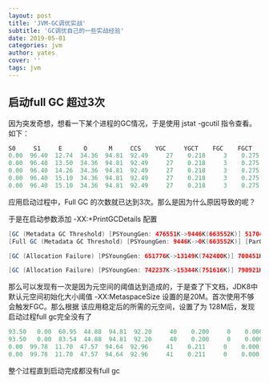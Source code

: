 ```yaml
---
layout: post
title: 'JVM-GC调优实战'
subtitle: 'GC调优自己的一些实战经验'
date: 2019-05-01
categories: jvm
author: yates																																									
cover: ''
tags: jvm
---
```


## 启动full GC 超过3次

因为突发奇想，想看一下某个进程的GC情况，于是使用 jstat -gcutil 指令查看。如下：

```java
S0     S1     E      O      M     CCS    YGC     YGCT    FGC    FGCT     GCT
0.00  96.40  12.74  34.36  94.81  92.49     27    0.218     3    0.275    0.492
0.00  96.40  13.50  34.36  94.81  92.49     27    0.218     3    0.275    0.492
0.00  96.40  14.26  34.36  94.81  92.49     27    0.218     3    0.275    0.492
0.00  96.40  15.10  34.36  94.81  92.49     27    0.218     3    0.275    0.492
0.00  96.40  15.10  34.36  94.81  92.49     27    0.218     3    0.275    0.492
```

应用启动过程中，Full GC 的次数就已达到3次。那么是因为什么原因导致的呢？

于是在启动参数添加 -XX:+PrintGCDetails 配置

```java
[GC (Metadata GC Threshold) [PSYoungGen: 476551K->9446K(663552K)] 517040K->52498K(767488K), 0.0105495 secs] [Times: user=0.00 sys=0.02, real=0.01 secs] 
[Full GC (Metadata GC Threshold) [PSYoungGen: 9446K->0K(663552K)] [ParOldGen: 43052K->48675K(173568K)] 52498K->48675K(837120K), [Metaspace: 56828K->56828K(1099776K)], 0.2364243 secs] [Times: user=1.22 sys=0.00, real=0.24 secs] 

[GC (Allocation Failure) [PSYoungGen: 651776K->13149K(742400K)] 700451K->61833K(915968K), 0.0103157 secs] [Times: user=0.01 sys=0.00, real=0.01 secs] 

[GC (Allocation Failure) [PSYoungGen: 742237K->15344K(751616K)] 790921K->67078K(925184K), 0.0132358 secs] [Times: user=0.01 sys=0.00, real=0.01 secs] 
```

那么可以发现有一次是因为元空间的阈值达到造成的，于是查了下文档，JDK8中 默认元空间初始化大小阈值 -XX:MetaspaceSize 设置的是20M。首次使用不够会触发FGC。那么根据 该应用稳定后的所需的元空间，设置了为 128M后，发现启动过程full gc完全没有了

```java
93.50   0.00  60.95  44.88  94.81  92.20     40    0.200     0    0.000    0.200
93.50   0.00  83.54  44.88  94.81  92.20     40    0.200     0    0.000    0.200
0.00  99.78  11.70  47.57  94.64  92.96     41    0.211     0    0.000    0.211
0.00  99.78  11.70  47.57  94.64  92.96     41    0.211     0    0.000    0.211
```

整个过程直到启动完成都没有full gc



